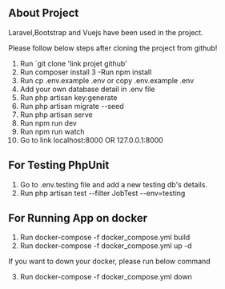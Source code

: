 ## About Project

Laravel,Bootstrap and Vuejs have been used in the project.

Please follow below steps after cloning the project from github!

1. Run `git clone 'link projet github'
2. Run composer install
3 -Run npm install
3. Run cp .env.example .env or copy .env.example .env
4. Add your own database detail in .env file
5. Run php artisan key:generate
6. Run php artisan migrate --seed
7. Run php artisan serve
8. Run npm run dev
9. Run npm run watch
10. Go to link localhost:8000 OR 127.0.0.1:8000

## For Testing PhpUnit

1. Go to .env.testing file and add a new testing db's details.
2. Run  php artisan test --filter JobTest --env=testing


## For Running App on docker

1. Run docker-compose -f docker_compose.yml build
2. Run docker-compose -f docker_compose.yml up -d

If you want to down your docker, please run below command

3. Run docker-compose -f docker_compose.yml down

